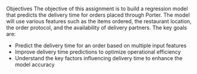 Objectives
The objective of this assignment is to build a regression model that predicts the delivery time for
orders placed through Porter. The model will use various features such as the items ordered,
the restaurant location, the order protocol, and the availability of delivery partners.
The key goals are:
- Predict the delivery time for an order based on multiple input features
- Improve delivery time predictions to optimize operational efficiency
- Understand the key factors influencing delivery time to enhance the model accuracy

